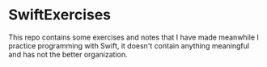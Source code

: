 # SwiftExercises

This repo contains some exercises and notes that I have made meanwhile I practice programming with Swift, it doesn't contain anything meaningful and has not the better organization.
